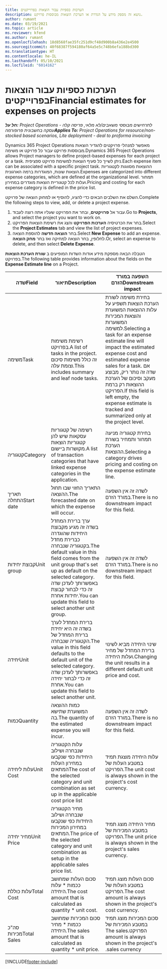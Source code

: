 ```yaml
---
title: הערכות כספיות עבור הוצאות בפרוייקטים
description: נושא זה מספק מידע על הגדרת או הערכת הוצאות מבוססות פרויקט.
author: rumant
ms.date: 03/19/2021
ms.topic: article
ms.reviewer: kfend
ms.author: rumant
ms.openlocfilehash: 18d8568fae35fc251d9cf48d900b8a436e2e4500
ms.sourcegitcommit: 40f68387f594180af64a5e5c748b6efa188bd300
ms.translationtype: HT
ms.contentlocale: he-IL
ms.lasthandoff: 05/10/2021
ms.locfileid: "6014162"
---
```

# <a name="financial-estimates-for-expenses-on-projects"></a><span data-ttu-id="8e2f4-103">הערכות כספיות עבור הוצאות בפרוייקטים</span><span class="sxs-lookup"><span data-stu-id="8e2f4-103">Financial estimates for expenses on projects</span></span>
<span data-ttu-id="8e2f4-104">_**חל על:** Project Operations לתרחישים מבוססי משאבים/לא מלאי, פריסה קלה - עסקה בחשבונית פרופורמה_</span><span class="sxs-lookup"><span data-stu-id="8e2f4-104">_**Applies To:** Project Operations for resource/non-stocked based scenarios, Lite deployment - deal to proforma invoicing_</span></span>

<span data-ttu-id="8e2f4-105">Dynamics 365 Project Operations מאפשר למנהלי פרויקטים להגדיר הוצאות מבוססות פרויקט עבור כל פרויקט או משימה.</span><span class="sxs-lookup"><span data-stu-id="8e2f4-105">Dynamics 365 Project Operations allows Project managers to define project-based expenses for each project or a task.</span></span> <span data-ttu-id="8e2f4-106">ניתן לשייך כל סעיף הוצאות למשימת פרויקט ספציפית.</span><span class="sxs-lookup"><span data-stu-id="8e2f4-106">Each expense item can be associated with a specific project task.</span></span> <span data-ttu-id="8e2f4-107">ההוצאות מסווגות לקטגוריות הוצאות שונות, המוגדרות ברמה הארגונית.</span><span class="sxs-lookup"><span data-stu-id="8e2f4-107">Expenses are categorized into different expense categories, which are defined at the organizational level.</span></span> <span data-ttu-id="8e2f4-108">תמחור ועלות לכל קטגוריית הוצאות מוגדרים במחירון.</span><span class="sxs-lookup"><span data-stu-id="8e2f4-108">Pricing and costing for each expense category is defined in the price list.</span></span> 

<span data-ttu-id="8e2f4-109">השלם את השלבים הבאים כדי להציג, להוסיף או למחוק הוצאה של פרויקט.</span><span class="sxs-lookup"><span data-stu-id="8e2f4-109">Complete the following steps to view, add, or delete a project expense.</span></span>

1. <span data-ttu-id="8e2f4-110">עבור אל **פרויקטים**, ובחר את הפרויקט שעליו אתה רוצה לעבוד.</span><span class="sxs-lookup"><span data-stu-id="8e2f4-110">Go to **Projects**, and select the project you want to work on.</span></span>
2. <span data-ttu-id="8e2f4-111">בחר את הכרטיסיה **הערכות הפרויקט** והצג את רשימת הוצאות הפרויקט.</span><span class="sxs-lookup"><span data-stu-id="8e2f4-111">Select the **Project Estimates** tab and view the list of project expenses.</span></span>
3. <span data-ttu-id="8e2f4-112">בחר **הוצאה חדשה** להוספת הוצאה.</span><span class="sxs-lookup"><span data-stu-id="8e2f4-112">Select **New Expense** to add an expense.</span></span> <span data-ttu-id="8e2f4-113">לחלופין, בחר הוצאה למחיקה ואז בחר **מחק הוצאה**.</span><span class="sxs-lookup"><span data-stu-id="8e2f4-113">Or, select an expense to delete, and then select **Delete Expense**.</span></span>

<span data-ttu-id="8e2f4-114">הטבלה הבאה מספקת מידע אודות השדות המופיעים ב **שורת הערכת הוצאות** בפרויקט.</span><span class="sxs-lookup"><span data-stu-id="8e2f4-114">The following table provides information about the fields on the **Expense Estimate line** on a Project.</span></span> 

| <span data-ttu-id="8e2f4-115">**שדה**</span><span class="sxs-lookup"><span data-stu-id="8e2f4-115">**Field**</span></span> | <span data-ttu-id="8e2f4-116">**תיאור**</span><span class="sxs-lookup"><span data-stu-id="8e2f4-116">**Description**</span></span> | <span data-ttu-id="8e2f4-117">**השפעה במורד הזרם**</span><span class="sxs-lookup"><span data-stu-id="8e2f4-117">**Downstream impact**</span></span> |
| --- | --- | --- |
| <span data-ttu-id="8e2f4-118">משימה</span><span class="sxs-lookup"><span data-stu-id="8e2f4-118">Task</span></span> | <span data-ttu-id="8e2f4-119">רשימת משימות בפרויקט.</span><span class="sxs-lookup"><span data-stu-id="8e2f4-119">A list of tasks in the project.</span></span> <span data-ttu-id="8e2f4-120">זה כולל משימות סיכום וצומת עלה.</span><span class="sxs-lookup"><span data-stu-id="8e2f4-120">This includes summary and leaf node tasks.</span></span> | <span data-ttu-id="8e2f4-121">בחירת משימה לשורת הערכת הוצאות תשפיע על עלות ההוצאות המשוערת והוצאות המכירות המשוערות למשימה.</span><span class="sxs-lookup"><span data-stu-id="8e2f4-121">Selecting a task for an expense estimate line will impact the estimated expense cost and estimated expense sales for a task.</span></span> <span data-ttu-id="8e2f4-122">אם שדה זה נותר ריק, מבוצע מעקב וסיכום של הערכת ההוצאות רק ברמת הפרויקט.</span><span class="sxs-lookup"><span data-stu-id="8e2f4-122">If this field is left empty, the expense estimate is tracked and summarized only at the project level.</span></span> |
| <span data-ttu-id="8e2f4-123">קטגוריה</span><span class="sxs-lookup"><span data-stu-id="8e2f4-123">Category</span></span> | <span data-ttu-id="8e2f4-124">רשימה של קטגוריות עסקאות שיש להן קטגוריות הוצאות מקושרות ביישום.</span><span class="sxs-lookup"><span data-stu-id="8e2f4-124">A list of transaction categories that have linked expense categories in the application.</span></span> | <span data-ttu-id="8e2f4-125">בחירת קטגוריה מניעה תמחור ותמחיר בשורת הערכת ההוצאות.</span><span class="sxs-lookup"><span data-stu-id="8e2f4-125">Selecting a category drives pricing and costing on the expense estimate line.</span></span> |
| <span data-ttu-id="8e2f4-126">תאריך התחלה</span><span class="sxs-lookup"><span data-stu-id="8e2f4-126">Start date</span></span> | <span data-ttu-id="8e2f4-127">התאריך החזוי שבו תחול ההוצאה.</span><span class="sxs-lookup"><span data-stu-id="8e2f4-127">The forecasted date on which the expense will occur.</span></span> | <span data-ttu-id="8e2f4-128">לשדה זה אין השפעה במורד הזרם.</span><span class="sxs-lookup"><span data-stu-id="8e2f4-128">There is no downstream impact for this field.</span></span> |
| <span data-ttu-id="8e2f4-129">קבוצת יחידות</span><span class="sxs-lookup"><span data-stu-id="8e2f4-129">Unit group</span></span> | <span data-ttu-id="8e2f4-130">ערך ברירת המחדל בשדה זה מגיע מקבוצת היחידות שהוגדרה כברירת מחדל בקטגוריה שנבחרה.</span><span class="sxs-lookup"><span data-stu-id="8e2f4-130">The default value in this field comes from the unit group that's set up as default on the selected category.</span></span> <span data-ttu-id="8e2f4-131">באפשרותך לעדכן שדה זה כדי לבחור קבוצת יחידות אחרת.</span><span class="sxs-lookup"><span data-stu-id="8e2f4-131">You can update this field to select another unit group.</span></span> | <span data-ttu-id="8e2f4-132">לשדה זה אין השפעה במורד הזרם.</span><span class="sxs-lookup"><span data-stu-id="8e2f4-132">There is no downstream impact for this field.</span></span> |
| <span data-ttu-id="8e2f4-133">יחידה</span><span class="sxs-lookup"><span data-stu-id="8e2f4-133">Unit</span></span> | <span data-ttu-id="8e2f4-134">ברירת המחדל לערך בשדה זה היא יחידת ברירת המחדל של הקטגוריה שנבחרה.</span><span class="sxs-lookup"><span data-stu-id="8e2f4-134">The value in this field defaults to the default unit of the selected category.</span></span> <span data-ttu-id="8e2f4-135">באפשרותך לעדכן שדה זה כדי לבחור יחידה אחרת.</span><span class="sxs-lookup"><span data-stu-id="8e2f4-135">You can update this field to select another unit.</span></span> | <span data-ttu-id="8e2f4-136">שינוי היחידה מביא לשינוי ברירת המחדל של מחיר ועלות היחידה.</span><span class="sxs-lookup"><span data-stu-id="8e2f4-136">Changing the unit results in a different default unit price and cost.</span></span> |
| <span data-ttu-id="8e2f4-137">כמות</span><span class="sxs-lookup"><span data-stu-id="8e2f4-137">Quantity</span></span> | <span data-ttu-id="8e2f4-138">כמות ההוצאה המשוערת שתישא בה.</span><span class="sxs-lookup"><span data-stu-id="8e2f4-138">The quantity of the estimated expense you will incur.</span></span> | <span data-ttu-id="8e2f4-139">לשדה זה אין השפעה במורד הזרם.</span><span class="sxs-lookup"><span data-stu-id="8e2f4-139">There is no downstream impact for this field.</span></span> |
| <span data-ttu-id="8e2f4-140">עלות ליחידה</span><span class="sxs-lookup"><span data-stu-id="8e2f4-140">Unit Cost</span></span> | <span data-ttu-id="8e2f4-141">עלות הקטגוריה שנבחרה ושילוב היחידות כפי שנקבעו במחירון העלות המתאים</span><span class="sxs-lookup"><span data-stu-id="8e2f4-141">The cost of the selected category and unit combination as set up in the applicable cost price list</span></span> | <span data-ttu-id="8e2f4-142">עלות היחידה מוצגת תמיד במטבע העלות של הפרויקט.</span><span class="sxs-lookup"><span data-stu-id="8e2f4-142">The unit cost is always shown in the project's cost currency.</span></span> |
| <span data-ttu-id="8e2f4-143">מחיר יחידה</span><span class="sxs-lookup"><span data-stu-id="8e2f4-143">Unit Price</span></span> | <span data-ttu-id="8e2f4-144">מחיר הקטגוריה שנבחרה ושילוב היחידות כפי שנקבעו במחירון המכירות המתאים.</span><span class="sxs-lookup"><span data-stu-id="8e2f4-144">The price of the selected category and unit combination as setup in the applicable sales price list.</span></span> | <span data-ttu-id="8e2f4-145">מחיר היחידה מוצג תמיד במטבע המכירות של הפרויקט.</span><span class="sxs-lookup"><span data-stu-id="8e2f4-145">The unit price is always shown in the project's sales currency.</span></span> |
| <span data-ttu-id="8e2f4-146">עלות כוללת</span><span class="sxs-lookup"><span data-stu-id="8e2f4-146">Total Cost</span></span> | <span data-ttu-id="8e2f4-147">סכום העלות שמחושב ככמות \* עלות היחידה.</span><span class="sxs-lookup"><span data-stu-id="8e2f4-147">The cost amount that is calculated as quantity \* unit cost.</span></span>| <span data-ttu-id="8e2f4-148">סכום העלות מוצג תמיד במטבע העלות של הפרויקט.</span><span class="sxs-lookup"><span data-stu-id="8e2f4-148">The cost amount is always shown in the project's cost currency.</span></span> |
| <span data-ttu-id="8e2f4-149">סה"כ מכירות</span><span class="sxs-lookup"><span data-stu-id="8e2f4-149">Total Sales</span></span> | <span data-ttu-id="8e2f4-150">סכום המכירות שמחושב ככמות \* מחיר היחידה.</span><span class="sxs-lookup"><span data-stu-id="8e2f4-150">The sales amount that is calculated as quantity \* unit price.</span></span> | <span data-ttu-id="8e2f4-151">‏‫סכום המכירות מוצג תמיד במטבע המכירות של הפרויקט.</span><span class="sxs-lookup"><span data-stu-id="8e2f4-151">The sales amount is always shown in the project's sales currency.</span></span> |


[!INCLUDE[footer-include](../includes/footer-banner.md)]
